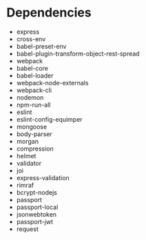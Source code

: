 # Dependencies
* express
* cross-env
* babel-preset-env
* babel-plugin-transform-object-rest-spread
* webpack
* babel-core
* babel-loader
* webpack-node-externals
* webpack-cli
* nodemon
* npm-run-all 
* eslint 
* eslint-config-equimper
* mongoose
* body-parser
* morgan
* compression
* helmet
* validator
* joi
* express-validation
* rimraf
* bcrypt-nodejs
* passport
* passport-local
* jsonwebtoken
* passport-jwt
* request

